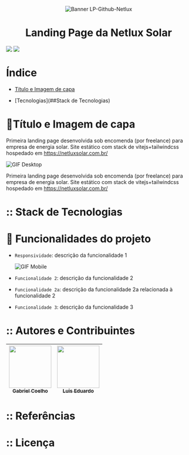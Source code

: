 <div align="center">

  ![Banner LP-Github-Netlux](https://user-images.githubusercontent.com/103870268/216784621-983371d9-6ac6-438c-b25f-bc41e4fd2938.png)
  
  <h1> Landing Page da Netlux Solar </h1>

</div>


<div>

  <img align=top src=https://img.shields.io/badge/Status-Conclu%C3%ADdo-success>

  <img align=top src=https://img.shields.io/badge/Deploy-10%2F01%2F2023-yellowgreen>

</div>

# Índice 

* [Título e Imagem de capa](#:hammer:Título-e-Imagem-de-capa)
  
* [Tecnologias](##Stack de Tecnologias)


# :hammer:Título e Imagem de capa

Primeira landing page desenvolvida sob encomenda (por freelance) para empresa de energia solar. Site estático com stack de vitejs+tailwindcss hospedado em https://netluxsolar.com.br/ 

![GIF Desktop](https://user-images.githubusercontent.com/103870268/216788609-ad12f4e9-9b39-48c3-b61a-00f60a5b0b76.gif)

Primeira landing page desenvolvida sob encomenda (por freelance) para empresa de energia solar. Site estático com stack de vitejs+tailwindcss hospedado em https://netluxsolar.com.br/ 


# :: Stack de Tecnologias

  


# :hammer: Funcionalidades do projeto

- `Responsividade`: descrição da funcionalidade 1

  ![GIF Mobile](https://user-images.githubusercontent.com/103870268/216789189-9adf3364-c65c-4a5b-bad7-e494ba78db24.gif)

- `Funcionalidade 2`: descrição da funcionalidade 2
- `Funcionalidade 2a`: descrição da funcionalidade 2a relacionada à funcionalidade 2
- `Funcionalidade 3`: descrição da funcionalidade 3


# :: Autores e Contribuintes

  | [<img src="https://avatars.githubusercontent.com/u/103870268?v=4" width=115><br><sub>Gabriel Coelho</sub>](https://github.com/gabrielfmcoelho) | [<img src="https://avatars.githubusercontent.com/u/102627134?v=4" width=115><br><sub>Luis Eduardo</sub>](https://github.com/luiseduardoalencar) |  
  | :---: | :---: |


# :: Referências




# :: Licença

